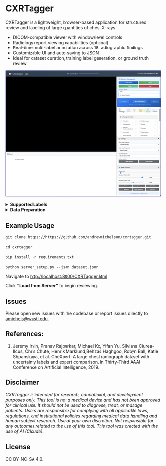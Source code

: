 # CXRTagger

CXRTagger  is a lightweight, browser-based application for structured review and labeling of large quantities of chest X-rays. 

* DICOM-compatible viewer with window/level controls
* Radiology report viewing capabilities (optional)
* Real-time multi-label annotation across 18 radiographic findings
* Customizable UI and auto-saving to JSON
* Ideal for dataset curation, training label generation, or ground truth review

![screenshot.png](screenshot.png)

<details>
  <summary>
	  <b>Supported Labels</b>
  </summary>
Pathology - derived from CheXpert[1]:

* Atelectasis

* Cardiomegaly

* Consolidation

* Edema

* Enlarged Cardiomediastinum

* Fracture

* Lung Lesion

* Lung Opacity

* Pleural Effusion

* Pneumonia

* Pneumothorax

* Pleural Other

Support Devices:

* Endotracheal Tube

* Tracheostomy

* Central Venous Catheter (CVC)

* Chest Tube

* Nasogastric Tube (NG Tube)
</details>

<details>
  <summary>
	  <b>Data Preparation</b>
  </summary>
	The JSON that directs the webapp to the specific files should have the following structure:
	
		{
		  "caseID01": {
		    "image": "/absolute/path/to/case_001.dcm",
		    "report": "/absolute/path/to/case_001_report.txt"
		 }
}
</details>

## Example Usage
	git clone https://https://github.com/andrewmichelson/cxrtagger.git
	
	cd cxrtagger
	
	pip install -r requirements.txt
	
	python server_setup.py --json dataset.json

Navigate to <http://localhost:8000/CXRTagger.html>

Click **“Load from Server”** to begin reviewing.

## Issues
Please open new issues with the codebase or report issues directly to <amichels@wustl.edu>.


## References:
1. Jeremy Irvin, Pranav Rajpurkar, Michael Ko, Yifan Yu, Silviana Ciurea-Ilcus, Chris Chute, Henrik Marklund,Behzad Haghgoo, Robyn Ball, Katie Shpanskaya, et al. CheXpert: A large chest radiograph dataset with uncertainty labels and expert comparison. In Thirty-Third AAAI Conference on Artificial Intelligence, 2019.

## Disclaimer
*CXRTagger is intended for research, educational, and development purposes only.
This tool is not a medical device and has not been approved for clinical use. It should not be used to diagnose, treat, or manage patients. Users are responsible for complying with all applicable laws, regulations, and institutional policies regarding medical data handling and human subject research. Use at your own discretion. Not responsible for any outcomes related to the use of this tool. This tool was created with the use of AI (Claude).*

## License
CC BY-NC-SA 4.0.